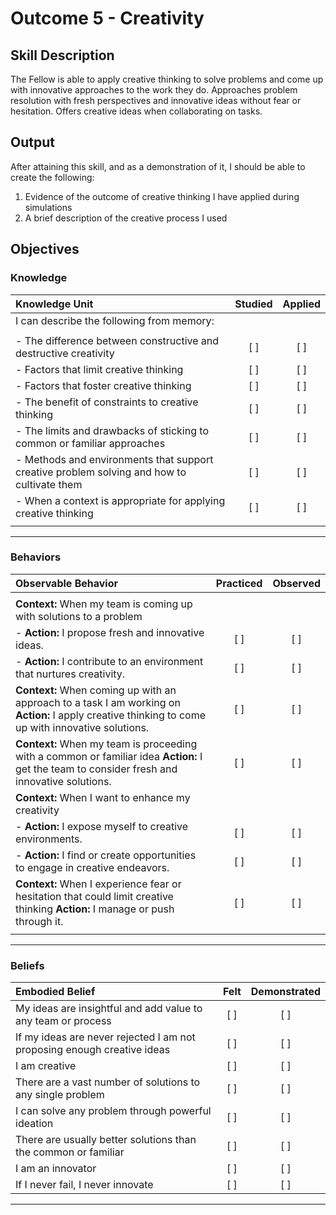 # Outcome 5 - Creativity

## Skill Description

The Fellow is able to apply creative thinking to solve problems and come up with innovative approaches to the work they do. Approaches problem resolution with fresh perspectives and innovative ideas without fear or hesitation. Offers creative ideas when collaborating on tasks.


## Output

After attaining this skill, and as a demonstration of it, I should be able to create the following:

1. Evidence of the outcome of creative thinking I have applied during simulations
2. A brief description of the creative process I used


## Objectives

### Knowledge


| Knowledge Unit | Studied | Applied |
|:---|:---:|:---:|
| I can describe the following from memory: | | |
| | | |
| - The difference between constructive and destructive creativity | [ ] | [ ] |
| - Factors that limit creative thinking | [ ] | [ ] |
| - Factors that foster creative thinking | [ ] | [ ] |
| - The benefit of constraints to creative thinking | [ ] | [ ] |
| - The limits and drawbacks of sticking to common or familiar approaches | [ ] | [ ] |
| - Methods and environments that support creative problem solving and how to cultivate them | [ ] | [ ] |
| - When a context is appropriate for applying creative thinking | [ ] | [ ] |
| | | |

---

### Behaviors

| Observable Behavior | Practiced | Observed |
|:---|:---:|:---:|
| | | |
| **Context:** When my team is coming up with solutions to a problem | | |
| - **Action:** I propose fresh and innovative ideas. | [ ]  | [ ] |
| - **Action:** I contribute to an environment that nurtures creativity. | [ ]  | [ ] |
| **Context:** When coming up with an approach to a task I am working on **Action:** I apply creative thinking to come up with innovative solutions. | [ ]  | [ ] |
| **Context:** When my team is proceeding with a common or familiar idea **Action:** I get the team to consider fresh and innovative solutions. | [ ]  | [ ]  |
| **Context:** When I want to enhance my creativity | | |
| - **Action:** I expose myself to creative environments. | [ ]  | [ ] |
| - **Action:** I find or create opportunities to engage in creative endeavors. | [ ]  | [ ] |
| **Context:** When I experience fear or hesitation that could limit creative thinking **Action:** I manage or push through it. | [ ]  | [ ]  |
| | | |

---

### Beliefs

| Embodied Belief | Felt | Demonstrated |
|:---|:---:|:---:|
| My ideas are insightful and add value to any team or process | [ ] | [ ] |
| If my ideas are never rejected I am not proposing enough creative ideas | [ ] | [ ] |
| I am creative| [ ] | [ ] |
| There are a vast number of solutions to any single problem | [ ] | [ ] |
| I can solve any problem through powerful ideation | [ ] | [ ] |
| There are usually better solutions than the common or familiar | [ ] | [ ] |
| I am an innovator | [ ] | [ ] |
| If I never fail, I never innovate | [ ] | [ ] |
---